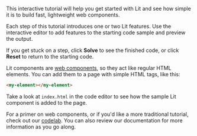 This interactive tutorial will help you get started with Lit and see how simple it is to build fast, lightweight web components.

Each step of this tutorial introduces one or two Lit features. Use the interactive editor to add features to the starting code sample and preview the output.

If you get stuck on a step, click **Solve** to see the finished code, or click **Reset** to return to the starting code.

Lit components are [web components](https://developer.mozilla.org/en-US/docs/Web/Web_Components), so they act like regular HTML elements. You can add them to a page with simple HTML tags, like this:

```html
<my-element></my-element>
```

Take a look at `index.html` in the code editor to see how the sample Lit component is added to the page.

For a primer on web components, or if you'd like a more traditional tutorial, check out our [codelab](https://codelabs.developers.google.com/codelabs/the-lit-path). You can also review our documentation for more information as you go along.
